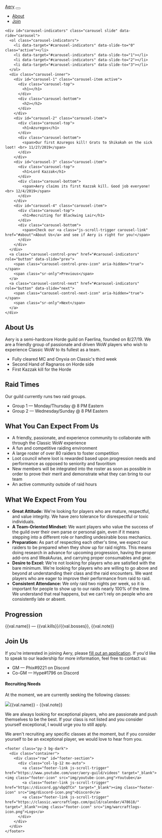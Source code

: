 <!DOCTYPE html>
<html lang="en">

<head>

  <meta charset="utf-8">
  <meta name="viewport" content="width=device-width, initial-scale=1, shrink-to-fit=no">
  <meta name="description" content="">
  <meta name="author" content="">

  <title>Aery</title>
  <!-- Bootstrap core CSS -->
  <link href="vendor/bootstrap/css/bootstrap.min.css" rel="stylesheet">

  <!-- Custom styles for this template -->
  <link href="css/vaporwave.css" rel="stylesheet">
  
  <!-- Fonts -->
  <link href="https://fonts.googleapis.com/css?family=Cinzel:700&display=swap" rel="stylesheet">
  <link href="https://fonts.googleapis.com/css?family=Montserrat:200,700&display=swap" rel="stylesheet">
  <link href="https://fonts.googleapis.com/css?family=Gothic+A1:400,900&display=swap" rel="stylesheet">
  <link href="https://fonts.googleapis.com/css?family=Roboto&display=swap" rel="stylesheet">




  <!-- Include AngularJS -->
  <script src="https://ajax.googleapis.com/ajax/libs/angularjs/1.6.4/angular.min.js"></script>
  <script src="https://ajax.googleapis.com/ajax/libs/angularjs/1.6.4/angular-sanitize.js"></script>

</head>

<body id="page-top" ng-app="aery-app" ng-controller="aery-controller">

  <!-- Navigation -->
  <nav class="navbar navbar-expand-lg navbar-dark bg-dark fixed-top" id="mainNav">
    <div class="container">
      <a class="navbar-brand js-scroll-trigger" href="#page-top">Aery</a>
      <button class="navbar-toggler" type="button" data-toggle="collapse" data-target="#navbarResponsive" aria-controls="navbarResponsive" aria-expanded="false" aria-label="Toggle navigation">
        <span class="navbar-toggler-icon"></span>
      </button>
      <div class="collapse navbar-collapse" id="navbarResponsive">
        <ul class="navbar-nav ml-auto">
          <li class="nav-item">
            <a class="nav-link js-scroll-trigger" href="#about">About</a>
          </li>
          <li class="nav-item">
            <a class="nav-link js-scroll-trigger" href="#join">Join</a>
          </li>
        </ul>
      </div>
    </div>
  </nav>


    <div id="carousel-indicators" class="carousel slide" data-ride="carousel">
      <ol class="carousel-indicators">
        <li data-target="#carousel-indicators" data-slide-to="0" class="active"></li>
        <li data-target="#carousel-indicators" data-slide-to="1"></li>
        <li data-target="#carousel-indicators" data-slide-to="2"></li>
        <li data-target="#carousel-indicators" data-slide-to="3"></li>
      </ol>
      <div class="carousel-inner">
        <div id="carousel-1" class="carousel-item active">
          <div class="carousel-top">
            <h1></h1>
          </div>
          <div class="carousel-bottom">
            <h2></h2>
          </div>
        </div>
        <div id="carousel-2" class="carousel-item">
          <div class="carousel-top">
            <h1>Azuregos</h1>
          </div>
          <div class="carousel-bottom">
            <span>Our first Azuregos kill! Grats to Shikakah on the sick loot! <br> 11/27/2019</span>
          </div>
        </div>
        <div id="carousel-3" class="carousel-item">
          <div class="carousel-top">
            <h1>Lord Kazzak</h1>
          </div>
          <div class="carousel-bottom">
            <span>Aery claims its first Kazzak kill. Good job everyone! <br> 12/4/2019</span>
          </div>
        </div>
        <div id="carousel-4" class="carousel-item">
          <div class="carousel-top">
            <h1>Recruiting for Blackwing Lair</h1>
          </div>
          <div class="carousel-bottom">
            <span>Check our <a class="js-scroll-trigger carousel-link" href="#about">About Us</a> and see if Aery is right for you!</span>
          </div>
        </div>
      </div>
      <a class="carousel-control-prev" href="#carousel-indicators" role="button" data-slide="prev">
        <span class="carousel-control-prev-icon" aria-hidden="true"></span>
        <span class="sr-only">Previous</span>
      </a>
      <a class="carousel-control-next" href="#carousel-indicators" role="button" data-slide="next">
        <span class="carousel-control-next-icon" aria-hidden="true"></span>
        <span class="sr-only">Next</span>
      </a>
    </div>


  <section id="about" class="bg-light">
    <div class="container">
      <div class="row">
        <div class="col-lg-12 info-pane mx-auto">
          <h2>About Us</h2>
          <p class="lead">Aery is a semi-hardcore Horde guild on Faerlina, founded on 8/27/19. We are a friendly group of passionate and driven WoW players who wish to experience Classic WoW to its fullest as a team.</p>
          <ul>
            <li>Fully cleared MC and Onyxia on Classic's third week</li>
            <li>Second Hand of Ragnaros on Horde side</li>
            <li>First Kazzak kill for the Horde</li>
          </ul>
          <h2>Raid Times</h2>
          <p class="lead">Our guild currently runs two raid groups.</p>
          <ul>
            <li>Group 1 — Monday/Thursday @ 8 PM Eastern </li>
            <li>Group 2 — Wednesday/Sunday @ 8 PM Eastern </li>
          </ul>
          <h2>What You Can Expect From Us</h2>
          <ul>
            <li>A friendly, passionate, and experience community to collaborate with through the Classic WoW experience</li>
            <li>A fun and competitive raiding environment</li>
            <li>A large roster of over 80 raiders to foster competition</li>
            <li>Loot council where loot is rewarded based upon progression needs and performance as opposed to seniority and favoritism</li>
            <li>New members will be integrated into the roster as soon as possible in order to prove their merit and demonstrate what they can bring to our team</li>
            <li>An active community outside of raid hours</li>
          </ul>
          <h2>What We Expect From You</h2>
          <ul>
            <li><strong>Great Attitude:</strong> We're looking for players who are mature, respectful, and value integrity. We have zero tolerance for disrespectful or toxic individuals.</li>
            <li><strong>A Team-Oriented Mindset:</strong> We want players who value the success of the guild over their own parse or personal gain, even if it means stepping into a different role or handling undesirable boss mechanics.</li>
            <li><strong>Preparation:</strong> As part of respecting each other's time, we expect our raiders to be prepared when they show up for raid nights. This means doing research in advance for upcoming progression, having the proper add-ons and WeakAuras, and carrying proper consumables and gear.</li>
            <li><strong>Desire to Excel:</strong> We're not looking for players who are satisfied with the bare minimum. We're looking for players who are willing to go above and beyond at understanding their class and the raid encounters. We want players who are eager to improve their performance from raid to raid.</li>
            <li><strong>Consistent Attendance:</strong> We only raid two nights per week, so it is important for people to show up to our raids nearly 100% of the time. We understand that real happens, but we can't rely on people who are consistently late or absent.</li>
          </ul>
          <h2>Progression</h2>
          <div ng-repeat="(raid,val) in progression" ng-if="val.kills != 0" id="{{raid}}-progression" class="progression-bar">
            <span>{{val.name}} — {{val.kills}}/{{val.bosses}}</span><span ng-if="val.note !=''">, {{val.note}}</span>
          </div>
        </div>
      </div>
    </div>
  </section>

  <section id="join" class="bg-light">
    <div class="container">
      <div class="row">
        <div class="col-lg-12 info-pane mx-auto">
          <h2>Join Us</h2>
          <p class="lead">If you're interested in joining Aery, please <a href='https://docs.google.com/forms/d/1ohe6LgeQ95whTJ37lwBr78iFkiN8X88Op-IbpPyfPo0/edit'>fill out an application</a>. If you'd like to speak to our leadership for more information, feel free to contact us:</p>
          <ul>
            <li>GM — Phix#9221 on Discord</li>
            <li>Co-GM — Hype#1796 on Discord</li>
          </ul>
          <h4>Recruiting Needs</h4>
          <p  class="lead" ng-if="(recruitment | json) != ({} | json)">At the moment, we are currently seeking the following classes:</p>
          <div id="recruitment-needs">
          <p class="recruitment-string" ng-repeat="(class,val) in recruitment" ng-if="val.recruiting == true"><img class="class-icon" src="img/{{class}}-icon.png"><span class="{{class}}-color class-name">{{val.name}}</span><span ng-if="val.note != ''"> - {{val.note}}</span></p>
          <p class="lead" ng-if="(recruitment | json) != ({} | json)">We are always looking for exceptional players, who are passionate and push themselves to be the best. If your class is not listed and you consider yourself exceptional, I would urge you to still apply. </p>
          <p class="lead" ng-if="(recruitment | json) == ({} | json)">We aren't recruiting any specific classes at the moment, but if you consider yourself to be an exceptional player, we would love to hear from you.</p>
          </div>
      </div>
    </div>
  </section>



    <footer class="py-3 bg-dark">
      <div class="container">
        <div class="row" id="footer-section">
          <div class="col-lg-12 mx-auto">
            <a class="footer-link js-scroll-trigger" href="https://www.youtube.com/user/aery-guild/videos" target="_blank"><img class="footer-icon" src="img/youtube-icon.png">Youtube</a>
            <a class="footer-link js-scroll-trigger" href="https://discord.gg/vbpQTCn" target="_blank"><img class="footer-icon" src="img/discord-icon.png">Discord</a>
            <a class="footer-link js-scroll-trigger" href="https://classic.warcraftlogs.com/guild/calendar/478618/" target="_blank"><img class="footer-icon" src="img/warcraftlogs-icon.png">Logs</a>          
          </div>
        </div>
      </div>
    </footer> 
  <!-- Bootstrap core JavaScript -->
  <script src="vendor/jquery/jquery.min.js"></script>
  <script src="vendor/bootstrap/js/bootstrap.bundle.min.js"></script>

  <!-- Plugin JavaScript -->
  <script src="vendor/jquery-easing/jquery.easing.min.js"></script>

  <!-- Custom JavaScript for this theme -->
  <script src="js/scrolling-nav.js"></script>

  <!-- JavaScript to generate page content -->
  <script src="js/content.js"></script>

</body>

</html>
